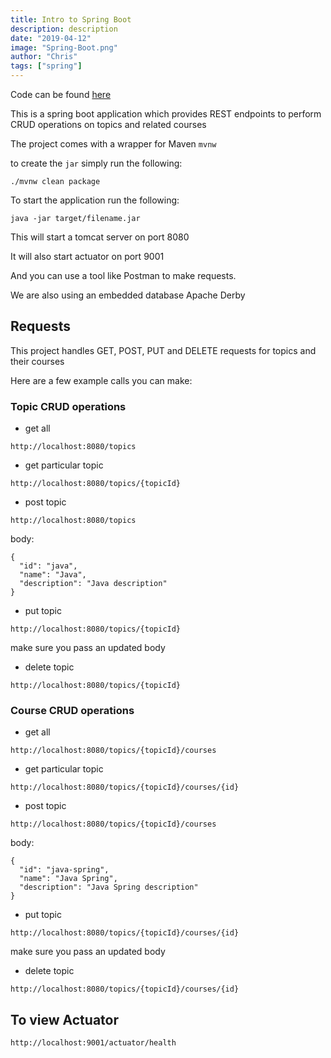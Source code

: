 ```yaml
---
title: Intro to Spring Boot
description: description
date: "2019-04-12"
image: "Spring-Boot.png"
author: "Chris"
tags: ["spring"]
---
```


Code can be found [here](https://github.com/ChristianChiarulli/SpringBootIntro)

This is a spring boot application which provides REST endpoints to perform CRUD operations on topics and related courses

The project comes with a wrapper for Maven `mvnw`

to create the `jar` simply run the following:

```
./mvnw clean package
```

To start the application run the following:

```
java -jar target/filename.jar
```

This will start a tomcat server on port 8080

It will also start actuator on port 9001

And you can use a tool like Postman to make requests.

We are also using an embedded database Apache Derby

## Requests

This project handles GET, POST, PUT and DELETE requests for topics and their courses

Here are a few example calls you can make:

### Topic CRUD operations

- get all

```
http://localhost:8080/topics
```

- get particular topic

```
http://localhost:8080/topics/{topicId}
```

- post topic

```
http://localhost:8080/topics
```

body:

```
{
  "id": "java",
  "name": "Java",
  "description": "Java description"
}
```

- put topic

```
http://localhost:8080/topics/{topicId}
```

make sure you pass an updated body

- delete topic

```
http://localhost:8080/topics/{topicId}
```

### Course CRUD operations

- get all

```
http://localhost:8080/topics/{topicId}/courses
```

- get particular topic

```
http://localhost:8080/topics/{topicId}/courses/{id}
```

- post topic

```
http://localhost:8080/topics/{topicId}/courses
```

body:

```
{
  "id": "java-spring",
  "name": "Java Spring",
  "description": "Java Spring description"
}
```

- put topic

```
http://localhost:8080/topics/{topicId}/courses/{id}
```

make sure you pass an updated body

- delete topic

```
http://localhost:8080/topics/{topicId}/courses/{id}
```

## To view Actuator

```
http://localhost:9001/actuator/health
```
